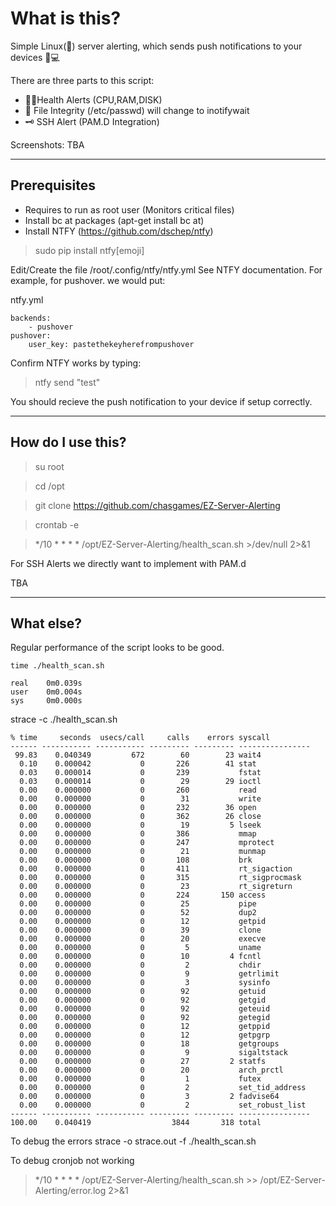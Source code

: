 
# What is this?
Simple Linux(🐧) server alerting, which sends push notifications to your devices 📱💻

There are three parts to this script:
- 👨‍⚕️Health Alerts (CPU,RAM,DISK)
- 📂 File Integrity (/etc/passwd) will change to inotifywait
- 🗝️ SSH Alert (PAM.D Integration)

Screenshots:
TBA


---

## Prerequisites
- Requires to run as root user (Monitors critical files)
- Install bc at packages (apt-get install bc at)
- Install NTFY (https://github.com/dschep/ntfy)

> sudo pip install ntfy[emoji]

Edit/Create the file /root/.config/ntfy/ntfy.yml
See NTFY documentation. For example, for pushover. we would put:

ntfy.yml
```
backends:
    - pushover
pushover:
    user_key: pastethekeyherefrompushover
```

Confirm NTFY works by typing:

> ntfy send "test"


You should recieve the push notification to your device if setup correctly.


---

## How do I use this?

> su root

> cd /opt

> git clone https://github.com/chasgames/EZ-Server-Alerting

> crontab -e

> */10 * * * * /opt/EZ-Server-Alerting/health_scan.sh >/dev/null 2>&1


For SSH Alerts we directly want to implement with PAM.d

TBA






---

## What else?

Regular performance of the script looks to be good.
```
time ./health_scan.sh

real    0m0.039s
user    0m0.004s
sys     0m0.000s
```

strace -c ./health_scan.sh

```
% time     seconds  usecs/call     calls    errors syscall
------ ----------- ----------- --------- --------- ----------------
 99.83    0.040349         672        60        23 wait4
  0.10    0.000042           0       226        41 stat
  0.03    0.000014           0       239           fstat
  0.03    0.000014           0        29        29 ioctl
  0.00    0.000000           0       260           read
  0.00    0.000000           0        31           write
  0.00    0.000000           0       232        36 open
  0.00    0.000000           0       362        26 close
  0.00    0.000000           0        19         5 lseek
  0.00    0.000000           0       386           mmap
  0.00    0.000000           0       247           mprotect
  0.00    0.000000           0        21           munmap
  0.00    0.000000           0       108           brk
  0.00    0.000000           0       411           rt_sigaction
  0.00    0.000000           0       315           rt_sigprocmask
  0.00    0.000000           0        23           rt_sigreturn
  0.00    0.000000           0       224       150 access
  0.00    0.000000           0        25           pipe
  0.00    0.000000           0        52           dup2
  0.00    0.000000           0        12           getpid
  0.00    0.000000           0        39           clone
  0.00    0.000000           0        20           execve
  0.00    0.000000           0         5           uname
  0.00    0.000000           0        10         4 fcntl
  0.00    0.000000           0         2           chdir
  0.00    0.000000           0         9           getrlimit
  0.00    0.000000           0         3           sysinfo
  0.00    0.000000           0        92           getuid
  0.00    0.000000           0        92           getgid
  0.00    0.000000           0        92           geteuid
  0.00    0.000000           0        92           getegid
  0.00    0.000000           0        12           getppid
  0.00    0.000000           0        12           getpgrp
  0.00    0.000000           0        18           getgroups
  0.00    0.000000           0         9           sigaltstack
  0.00    0.000000           0        27         2 statfs
  0.00    0.000000           0        20           arch_prctl
  0.00    0.000000           0         1           futex
  0.00    0.000000           0         2           set_tid_address
  0.00    0.000000           0         3         2 fadvise64
  0.00    0.000000           0         2           set_robust_list
------ ----------- ----------- --------- --------- ----------------
100.00    0.040419                  3844       318 total

```

To debug the errors
strace -o strace.out -f ./health_scan.sh

To debug cronjob not working
> */10 * * * * /opt/EZ-Server-Alerting/health_scan.sh >> /opt/EZ-Server-Alerting/error.log 2>&1
